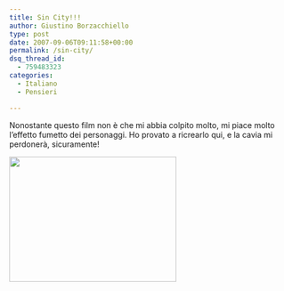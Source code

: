 ```yaml
---
title: Sin City!!!
author: Giustino Borzacchiello
type: post
date: 2007-09-06T09:11:58+00:00
permalink: /sin-city/
dsq_thread_id:
  - 759483323
categories:
  - Italiano
  - Pensieri

---
```

Nonostante questo film non è che mi abbia colpito molto, mi piace molto l&#8217;effetto fumetto dei personaggi. Ho provato a ricrearlo qui, e la cavia mi perdonerà, sicuramente!

[<img class="aligncenter size-medium wp-image-441" title="Marco stile Sin City" src="https://i0.wp.com/giustino.blog/wp-content/uploads/2007/09/marco_sin_city-300x225.jpg?resize=300%2C225" alt="" width="300" height="225" data-recalc-dims="1" />][1]

 [1]: https://i0.wp.com/giustino.blog/wp-content/uploads/2007/09/marco_sin_city.jpg